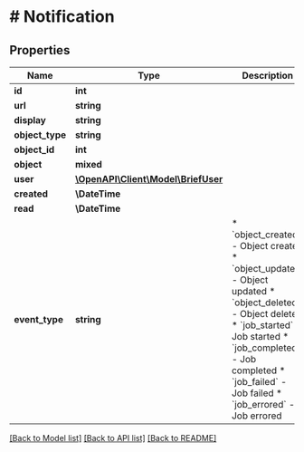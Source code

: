 # # Notification

## Properties

Name | Type | Description | Notes
------------ | ------------- | ------------- | -------------
**id** | **int** |  | [readonly]
**url** | **string** |  | [readonly]
**display** | **string** |  | [readonly]
**object_type** | **string** |  |
**object_id** | **int** |  |
**object** | **mixed** |  | [readonly]
**user** | [**\OpenAPI\Client\Model\BriefUser**](BriefUser.md) |  |
**created** | **\DateTime** |  | [readonly]
**read** | **\DateTime** |  | [optional]
**event_type** | **string** | * &#x60;object_created&#x60; - Object created * &#x60;object_updated&#x60; - Object updated * &#x60;object_deleted&#x60; - Object deleted * &#x60;job_started&#x60; - Job started * &#x60;job_completed&#x60; - Job completed * &#x60;job_failed&#x60; - Job failed * &#x60;job_errored&#x60; - Job errored |

[[Back to Model list]](../../README.md#models) [[Back to API list]](../../README.md#endpoints) [[Back to README]](../../README.md)
